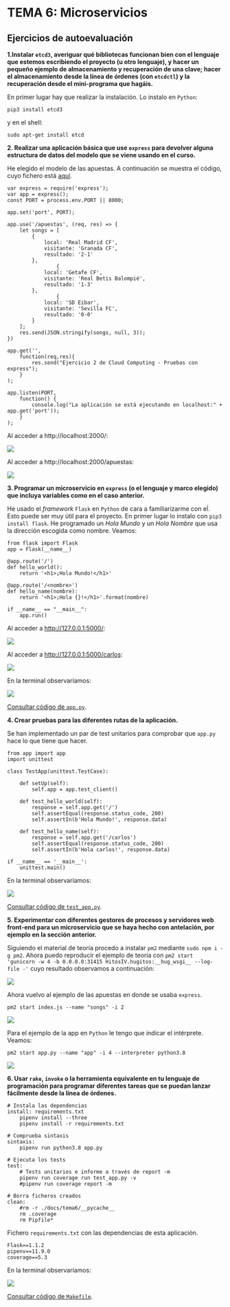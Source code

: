 # TEMA 6: Microservicios
## Ejercicios de autoevaluación

**1.Instalar `etcd3`, averiguar qué bibliotecas funcionan bien con el lenguaje que estemos escribiendo el proyecto (u otro lenguaje), y hacer un pequeño ejemplo de almacenamiento y recuperación de una clave; hacer el almacenamiento desde la línea de órdenes (con `etcdctl`) y la recuperación desde el mini-programa que hagáis.**

En primer lugar hay que realizar la instalación. Lo instalo en `Python`:

```
pip3 install etcd3
```

y en el shell:

```
sudo apt-get install etcd
```

**2. Realizar una aplicación básica que use `express` para devolver alguna estructura de datos del modelo que se viene usando en el curso.**

He elegido el modelo de las apuestas. A continuación se muestra el código, cuyo fichero está [aquí](./docs/tema6/express/app.js).

```
var express = require('express');
var app = express();
const PORT = process.env.PORT || 8000;

app.set('port', PORT);

app.use('/apuestas', (req, res) => {
    let songs = [
        {
            local: 'Real Madrid CF',
            visitante: 'Granada CF',
            resultado: '2-1'
        },
				{
            local: 'Getafe CF',
            visitante: 'Real Betis Balompié',
            resultado: '1-3'
        },
				{
            local: 'SD Eibar',
            visitante: 'Sevilla FC',
            resultado: '0-0'
        }
    ];
    res.send(JSON.stringify(songs, null, 3));
})

app.get('',
	function(req,res){
		res.send("Ejercicio 2 de Cloud Computing - Pruebas con express");
	}
);

app.listen(PORT,
	function() {
		console.log("La aplicación se está ejecutando en localhost:" + app.get('port'));
	}
);
```

Al acceder a http://localhost:2000/:

![](./images/tema6/get.png)

Al acceder a http://localhost:2000/apuestas:

![](./images/tema6/apuestas.png)

**3. Programar un microservicio en `express` (o el lenguaje y marco elegido) que incluya variables como en el caso anterior.**

He usado el *framework* `Flask` en `Python` de cara a familiarizarme con eĺ. Esto puede ser muy útil para el proyecto. En primer lugar lo instalo con `pip3 install flask`. He programado un *Hola Mundo* y un *Hola Nombre* que usa la dirección escogida como nombre. Veamos:

```
from flask import Flask
app = Flask(__name__)

@app.route('/')
def hello_world():
    return '<h1>¡Hola Mundo!</h1>'

@app.route('/<nombre>')
def hello_name(nombre):
    return '<h1>¡Hola {}!</h1>'.format(nombre)

if __name__ == "__main__":
    app.run()
```

Al acceder a http://127.0.0.1:5000/:

![](./images/tema6/hola_mundo.png)

Al acceder a http://127.0.0.1:5000/carlos:

![](./images/tema6/hola_nombre.png)

En la terminal observaríamos:

![](./images/tema6/flask.png)

[Consultar código de `app.py`](./docs/tema6/app.py).

**4. Crear pruebas para las diferentes rutas de la aplicación.**

Se han implementado un par de test unitarios para comprobar que `app.py` hace lo que tiene que hacer.

```
from app import app
import unittest

class TestApp(unittest.TestCase):

    def setUp(self):
        self.app = app.test_client()

    def test_hello_world(self):
        response = self.app.get('/')
        self.assertEqual(response.status_code, 200)
        self.assertIn(b'Hola Mundo!', response.data)

    def test_hello_name(self):
        response = self.app.get('/carlos')
        self.assertEqual(response.status_code, 200)
        self.assertIn(b'Hola carlos!', response.data)

if __name__ == '__main__':
    unittest.main()
```

En la terminal observaríamos:

![](./images/tema6/test_flask.png)

[Consultar código de `test_app.py`](./docs/tema6/test_app.py).

**5. Experimentar con diferentes gestores de procesos y servidores web front-end para un microservicio que se haya hecho con antelación, por ejemplo en la sección anterior.**

Siguiendo el material de teoría procedo a instalar `pm2` mediante `sudo npm i -g pm2`. Ahora puedo reproducir el ejemplo de teoría con `pm2 start 'gunicorn -w 4 -b 0.0.0.0:31415 HitosIV.hugitos:__hug_wsgi__ --log-file -'` cuyo resultado observamos a continuación:

![](./images/tema6/pm2_guicorn.png)

Ahora vuelvo al ejemplo de las apuestas en donde se usaba `express`.

```
pm2 start index.js --name "songs" -i 2
```

![](./images/tema6/pm2_express.png)

Para el ejemplo de la app en `Python` le tengo que indicar el intérprete. Veamos:

```
pm2 start app.py --name "app" -i 4 --interpreter python3.8
```

![](./images/tema6/pm2_python.png)

**6. Usar `rake`, `invoke` o la herramienta equivalente en tu lenguaje de programación para programar diferentes tareas que se puedan lanzar fácilmente desde la línea de órdenes.**

```
# Instala las dependencias
install: requirements.txt
	pipenv install --three
	pipenv install -r requirements.txt

# Comprueba sintaxis
sintaxis:
	pipenv run python3.8 app.py

# Ejecuta los tests
test:
	# Tests unitarios e informe a través de report -m
	pipenv run coverage run test_app.py -v
	#pipenv run coverage report -m

# Borra ficheros creados
clean:
	#rm -r ./docs/tema6/__pycache__
	rm .coverage
	rm Pipfile*
```

Fichero `requirements.txt` con las dependencias de esta aplicación.

```
Flask==1.1.2
pipenv==11.9.0
coverage==5.3
```

En la terminal observaríamos:

![](./images/tema6/makefile.png)

[Consultar código de `Makefile`](./docs/tema6/Makefile).
